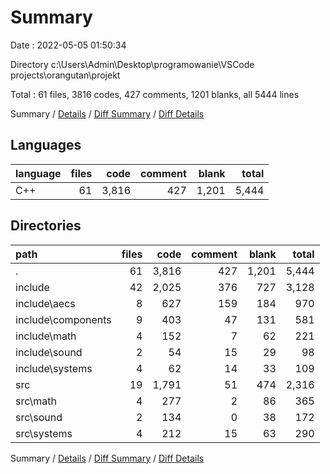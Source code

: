 # Summary

Date : 2022-05-05 01:50:34

Directory c:\Users\Admin\Desktop\programowanie\VSCode projects\orangutan\projekt

Total : 61 files,  3816 codes, 427 comments, 1201 blanks, all 5444 lines

Summary / [Details](details.md) / [Diff Summary](diff.md) / [Diff Details](diff-details.md)

## Languages
| language | files | code | comment | blank | total |
| :--- | ---: | ---: | ---: | ---: | ---: |
| C++ | 61 | 3,816 | 427 | 1,201 | 5,444 |

## Directories
| path | files | code | comment | blank | total |
| :--- | ---: | ---: | ---: | ---: | ---: |
| . | 61 | 3,816 | 427 | 1,201 | 5,444 |
| include | 42 | 2,025 | 376 | 727 | 3,128 |
| include\aecs | 8 | 627 | 159 | 184 | 970 |
| include\components | 9 | 403 | 47 | 131 | 581 |
| include\math | 4 | 152 | 7 | 62 | 221 |
| include\sound | 2 | 54 | 15 | 29 | 98 |
| include\systems | 4 | 62 | 14 | 33 | 109 |
| src | 19 | 1,791 | 51 | 474 | 2,316 |
| src\math | 4 | 277 | 2 | 86 | 365 |
| src\sound | 2 | 134 | 0 | 38 | 172 |
| src\systems | 4 | 212 | 15 | 63 | 290 |

Summary / [Details](details.md) / [Diff Summary](diff.md) / [Diff Details](diff-details.md)